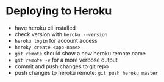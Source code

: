 # Deploying to Heroku

- have heroku cli installed
- check version with `heroku --version`
- `heroku login` for account access
- `heroky create <app-name>`
- `git remote` should show a new heroku remote name
- `git remote -v` for a more verbose output
- commit and push changes to git repo
- push changes to heroku remote: `git push heroku master`